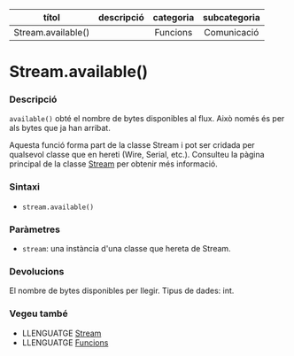 
| títol | descripció   | categoria  | subcategoria        |
| :---: | :----------: | :--------: | :-----------------: |
| Stream.available() | | Funcions | Comunicació |

# Stream.available()

### Descripció

`available()` obté el nombre de bytes disponibles al flux. Això només és per als bytes que ja han arribat.

Aquesta funció forma part de la classe Stream i pot ser cridada per qualsevol classe que en hereti (Wire, Serial, etc.). Consulteu la pàgina principal de la classe [Stream](../Stream.md) per obtenir més informació.

### Sintaxi

* `stream.available()`

### Paràmetres

* `stream`: una instància d'una classe que hereta de Stream.

### Devolucions

El nombre de bytes disponibles per llegir. Tipus de dades: int.

### Vegeu també

*  LLENGUATGE [Stream](../Stream.md)  
*  LLENGUATGE [Funcions](../../Funcions.md)
